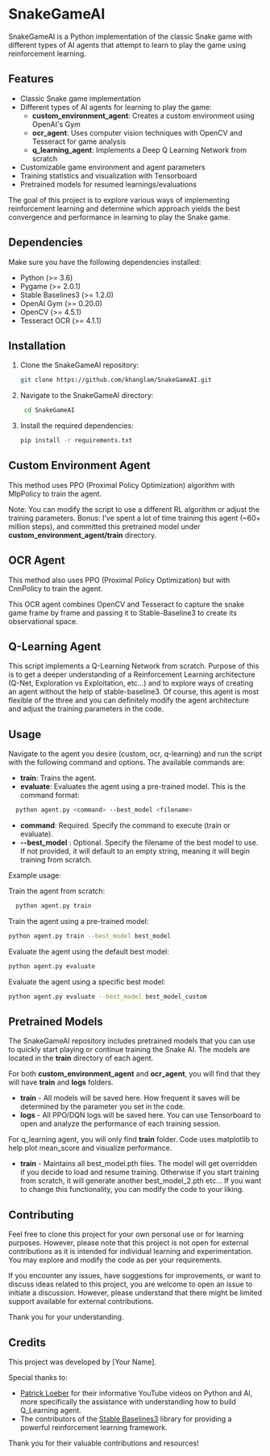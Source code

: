 # SnakeGameAI

SnakeGameAI is a Python implementation of the classic Snake game with different types of AI agents that attempt to learn to play the game using reinforcement learning.

## Features

- Classic Snake game implementation
- Different types of AI agents for learning to play the game:
  - **custom_environment_agent**: Creates a custom environment using OpenAI's Gym
  - **ocr_agent**: Uses computer vision techniques with OpenCV and Tesseract for game analysis
  - **q_learning_agent**: Implements a Deep Q Learning Network from scratch
- Customizable game environment and agent parameters
- Training statistics and visualization with Tensorboard
- Pretrained models for resumed learnings/evaluations

The goal of this project is to explore various ways of implementing reinforcement learning and determine which approach yields the best convergence and performance in learning to play the Snake game.

## Dependencies

Make sure you have the following dependencies installed:

- Python (>= 3.6)
- Pygame (>= 2.0.1)
- Stable Baselines3 (>= 1.2.0)
- OpenAI Gym (>= 0.20.0)
- OpenCV (>= 4.5.1)
- Tesseract OCR (>= 4.1.1)

## Installation

1. Clone the SnakeGameAI repository:
   ```bash
   git clone https://github.com/khanglam/SnakeGameAI.git
   ```
2. Navigate to the SnakeGameAI directory:
   ```bash
    cd SnakeGameAI
   ```
3. Install the required dependencies:
   ```bash
   pip install -r requirements.txt
   ```

## Custom Environment Agent

This method uses PPO (Proximal Policy Optimization) algorithm with MlpPolicy to train the agent.

Note: You can modify the script to use a different RL algorithm or adjust the training parameters.
Bonus: I've spent a lot of time training this agent (~60+ million steps), and committed this pretrained model under **custom_environment_agent/train** directory.

## OCR Agent

This method also uses PPO (Proximal Policy Optimization) but with CnnPolicy to train the agent.

This OCR agent combines OpenCV and Tesseract to capture the snake game frame by frame and passing it to Stable-Baseline3 to create its observational space.

## Q-Learning Agent

This script implements a Q-Learning Network from scratch. Purpose of this is to get a deeper understanding of a Reinforcement Learning architecture (Q-Net, Exploration vs Exploitation, etc...) and to explore ways of creating an agent without the help of stable-baseline3. Of course, this agent is most flexible of the three and you can definitely modify the agent architecture and adjust the training parameters in the code.

## Usage

Navigate to the agent you desire (custom, ocr, q-learning) and run the script with the following command and options. The available commands are:

- **train**: Trains the agent.
- **evaluate**: Evaluates the agent using a pre-trained model.
  This is the command format:

```bash
  python agent.py <command> --best_model <filename>
```

- **command**: Required. Specify the command to execute (train or evaluate).
- **--best_model** <filename>: Optional. Specify the filename of the best model to use. If not provided, it will default to an empty string, meaning it will begin training from scratch.

Example usage:

Train the agent from scratch:

```bash
  python agent.py train
```

Train the agent using a pre-trained model:

```bash
python agent.py train --best_model best_model
```

Evaluate the agent using the default best model:

```bash
python agent.py evaluate
```

Evaluate the agent using a specific best model:

```bash
python agent.py evaluate --best_model best_model_custom
```

## Pretrained Models

The SnakeGameAI repository includes pretrained models that you can use to quickly start playing or continue training the Snake AI. The models are located in the **train** directory of each agent.

For both **custom_environment_agent** and **ocr_agent**, you will find that they will have **train** and **logs** folders.

- **train** - All models will be saved here. How frequent it saves will be determined by the parameter you set in the code.
- **logs** - All PPO/DQN logs will be saved here. You can use Tensorboard to open and analyze the performance of each training session.

For q_learning agent, you will only find **train** folder. Code uses matplotlib to help plot mean_score and visualize performance.

- **train** - Maintains all best_model.pth files. The model will get overridden if you decide to load and resume training. Otherwise if you start training from scratch, it will generate another best_model_2.pth etc... If you want to change this functionality, you can modify the code to your liking.

## Contributing

Feel free to clone this project for your own personal use or for learning purposes. However, please note that this project is not open for external contributions as it is intended for individual learning and experimentation. You may explore and modify the code as per your requirements.

If you encounter any issues, have suggestions for improvements, or want to discuss ideas related to this project, you are welcome to open an issue to initiate a discussion. However, please understand that there might be limited support available for external contributions.

Thank you for your understanding.

## Credits

This project was developed by [Your Name].

Special thanks to:

- [Patrick Loeber](https://www.youtube.com/@patloeber) for their informative YouTube videos on Python and AI, more specifically the assistance with understanding how to build Q_Learning agent.
- The contributors of the [Stable Baselines3](https://github.com/DLR-RM/stable-baselines3) library for providing a powerful reinforcement learning framework.

Thank you for their valuable contributions and resources!
